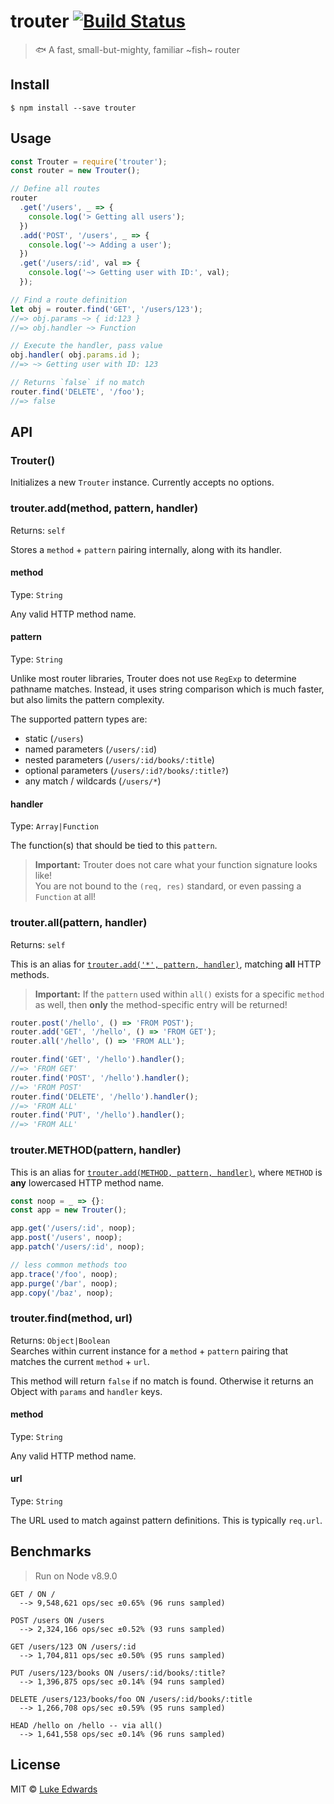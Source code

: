# trouter [![Build Status](https://travis-ci.org/lukeed/trouter.svg?branch=master)](https://travis-ci.org/lukeed/trouter)

> 🐟 A fast, small-but-mighty, familiar ~fish~ router


## Install

```
$ npm install --save trouter
```


## Usage

```js
const Trouter = require('trouter');
const router = new Trouter();

// Define all routes
router
  .get('/users', _ => {
    console.log('> Getting all users');
  })
  .add('POST', '/users', _ => {
    console.log('~> Adding a user');
  })
  .get('/users/:id', val => {
    console.log('~> Getting user with ID:', val);
  });

// Find a route definition
let obj = router.find('GET', '/users/123');
//=> obj.params ~> { id:123 }
//=> obj.handler ~> Function

// Execute the handler, pass value
obj.handler( obj.params.id );
//=> ~> Getting user with ID: 123

// Returns `false` if no match
router.find('DELETE', '/foo');
//=> false
```

## API

### Trouter()

Initializes a new `Trouter` instance. Currently accepts no options.

### trouter.add(method, pattern, handler)
Returns: `self`

Stores a `method` + `pattern` pairing internally, along with its handler.

#### method
Type: `String`

Any valid HTTP method name.

#### pattern
Type: `String`

Unlike most router libraries, Trouter does not use `RegExp` to determine pathname matches. Instead, it uses string comparison which is much faster, but also limits the pattern complexity.

The supported pattern types are:

* static (`/users`)
* named parameters (`/users/:id`)
* nested parameters (`/users/:id/books/:title`)
* optional parameters (`/users/:id?/books/:title?`)
* any match / wildcards (`/users/*`)

#### handler
Type: `Array|Function`

The function(s) that should be tied to this `pattern`.

> **Important:** Trouter does not care what your function signature looks like!<br> You are not bound to the `(req, res)` standard, or even passing a `Function` at all!

### trouter.all(pattern, handler)
Returns: `self`

This is an alias for [`trouter.add('*', pattern, handler)`](#trouteraddmethod-pattern-handler), matching **all** HTTP methods.

> **Important:** If the `pattern` used within `all()` exists for a specific `method` as well, then **only** the method-specific entry will be returned!

```js
router.post('/hello', () => 'FROM POST');
router.add('GET', '/hello', () => 'FROM GET');
router.all('/hello', () => 'FROM ALL');

router.find('GET', '/hello').handler();
//=> 'FROM GET'
router.find('POST', '/hello').handler();
//=> 'FROM POST'
router.find('DELETE', '/hello').handler();
//=> 'FROM ALL'
router.find('PUT', '/hello').handler();
//=> 'FROM ALL'
```

### trouter.METHOD(pattern, handler)

This is an alias for [`trouter.add(METHOD, pattern, handler)`](#trouteraddmethod-pattern-handler), where `METHOD` is **any** lowercased HTTP method name.

```js
const noop = _ => {}:
const app = new Trouter();

app.get('/users/:id', noop);
app.post('/users', noop);
app.patch('/users/:id', noop);

// less common methods too
app.trace('/foo', noop);
app.purge('/bar', noop);
app.copy('/baz', noop);
```

### trouter.find(method, url)
Returns: `Object|Boolean`<br>
Searches within current instance for a `method` + `pattern` pairing that matches the current `method` + `url`.

This method will return `false` if no match is found. Otherwise it returns an Object with `params` and `handler` keys.

#### method
Type: `String`

Any valid HTTP method name.

#### url
Type: `String`

The URL used to match against pattern definitions. This is typically `req.url`.


## Benchmarks

> Run on Node v8.9.0

```
GET / ON /
  --> 9,548,621 ops/sec ±0.65% (96 runs sampled)

POST /users ON /users
  --> 2,324,166 ops/sec ±0.52% (93 runs sampled)

GET /users/123 ON /users/:id
  --> 1,704,811 ops/sec ±0.50% (95 runs sampled)

PUT /users/123/books ON /users/:id/books/:title?
  --> 1,396,875 ops/sec ±0.14% (94 runs sampled)

DELETE /users/123/books/foo ON /users/:id/books/:title
  --> 1,266,708 ops/sec ±0.59% (95 runs sampled)

HEAD /hello on /hello -- via all()
  --> 1,641,558 ops/sec ±0.14% (96 runs sampled)
```

## License

MIT © [Luke Edwards](https://lukeed.com)

